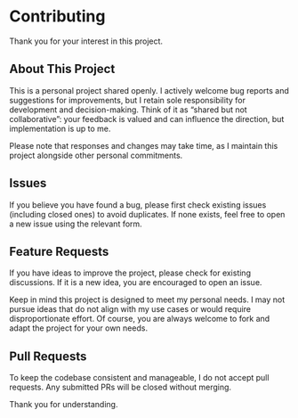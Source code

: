 # Contributing

Thank you for your interest in this project.

## About This Project

This is a personal project shared openly. I actively welcome bug reports and suggestions for improvements, but I retain sole responsibility for development and decision-making. Think of it as “shared but not collaborative”: your feedback is valued and can influence the direction, but implementation is up to me.

Please note that responses and changes may take time, as I maintain this project alongside other personal commitments.

## Issues

If you believe you have found a bug, please first check existing issues (including closed ones) to avoid duplicates. If none exists, feel free to open a new issue using the relevant form.

## Feature Requests

If you have ideas to improve the project, please check for existing discussions. If it is a new idea, you are encouraged to open an issue.

Keep in mind this project is designed to meet my personal needs. I may not pursue ideas that do not align with my use cases or would require disproportionate effort. Of course, you are always welcome to fork and adapt the project for your own needs.

## Pull Requests

To keep the codebase consistent and manageable, I do not accept pull requests. Any submitted PRs will be closed without merging.

Thank you for understanding.